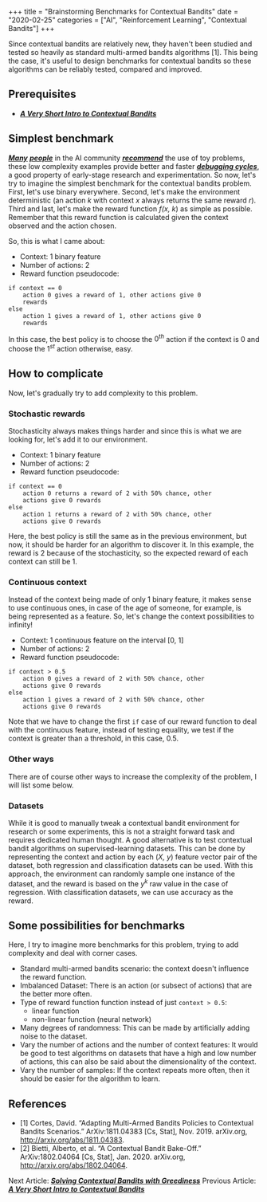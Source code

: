 +++
title = "Brainstorming Benchmarks for Contextual Bandits"
date = "2020-02-25"
categories = ["AI", "Reinforcement Learning", "Contextual Bandits"]
+++

Since contextual bandits are relatively new, they haven't been studied and tested
so heavily as standard multi-armed bandits algorithms [1]. This being 
the case, it's useful to design benchmarks for contextual bandits so these
algorithms can be reliably tested, compared and improved.

## Prerequisites

* [**_A Very Short Intro to Contextual Bandits_**](/posts/contextual-bandits/)

## Simplest benchmark

[**_Many_**](https://twitter.com/pcastr/status/1226661835971145731) 
[**_people_**](https://twitter.com/karpathy/status/1013244313327681536) in the 
AI community [**_recommend_**](https://rockt.github.io/2018/08/29/msc-advice) 
the use of toy problems, these low complexity examples 
provide better and faster 
[**_debugging cycles_**](https://ai.stanford.edu/~zayd/why-is-machine-learning-hard.html),
a good property of early-stage research and experimentation. So now, let's try to imagine the simplest benchmark for the contextual bandits
problem. First, let's
use binary everywhere. 
Second, let's make the environment deterministic (an action *k* with context *x* 
always returns the same reward *r*). Third and last, let's make
the reward function *f(x, k*) as simple as possible. Remember that this reward
function is calculated given the context observed and the action chosen.

So, this is what I came about:

* Context: 1 binary feature
* Number of actions: 2 
* Reward function pseudocode:

```
if context == 0
    action 0 gives a reward of 1, other actions give 0 
    rewards
else
    action 1 gives a reward of 1, other actions give 0 
    rewards
```

In this case, the best policy is to choose the $0^{th}$ action if the context is 0
and choose the $1^{st}$ action otherwise, easy.

## How to complicate

Now, let's gradually try to add complexity to this problem.

### Stochastic rewards

Stochasticity always makes things harder and since this is what we are looking 
for, let's add it to our environment.

* Context: 1 binary feature
* Number of actions: 2
* Reward function pseudocode:

```
if context == 0
    action 0 returns a reward of 2 with 50% chance, other 
    actions give 0 rewards
else
    action 1 returns a reward of 2 with 50% chance, other 
    actions give 0 rewards
```

Here, the best policy is still the same as in the previous environment, but
now, it should be harder for an algorithm to discover it. In this
example, the reward is 2 because of the stochasticity, so the expected reward
of each context can still be 1.

### Continuous context

Instead of the context being made of only 1 binary feature, it makes sense to use
continuous ones, in case of the age of someone, for example, is being represented
as a feature. So, let's change 
the context possibilities to infinity!

* Context: 1 continuous feature on the interval [0, 1]
* Number of actions: 2
* Reward function pseudocode:

```
if context > 0.5
    action 0 gives a reward of 2 with 50% chance, other 
    actions give 0 rewards
else
    action 1 gives a reward of 2 with 50% chance, other 
    actions give 0 rewards
```

Note that we have to change the first ```if``` case of our reward function to
deal with the continuous feature, instead of testing equality, we test if the
context is greater than a threshold, in this case, 0.5. 

### Other ways

There are of course other ways to increase the complexity of the problem,
I will list some below.

### Datasets

While it is good to manually tweak a contextual bandit environment for research
or some experiments, 
this is not a straight forward task and requires dedicated human thought. A 
good alternative is to test contextual
bandit algorithms on supervised-learning datasets. This can be done
by representing the context and action by each (*X, y*) feature vector pair 
of the dataset, both regression
and classification datasets can be used. With this approach, the environment can randomly sample
one instance of the dataset, and the reward is based on the $y^k$ raw value in 
the case
of regression. With classification datasets, we can use accuracy as the reward.

## Some possibilities for benchmarks

Here, I try to imagine more benchmarks for this problem, trying to add complexity
and deal with corner cases.

* Standard multi-armed bandits scenario: the context doesn't influence the 
  reward function.
* Imbalanced Dataset: There is an action (or subsect of actions) that are the
  better more often.
* Type of reward function function instead of just ```context > 0.5```: 
    * linear function
    * non-linear function (neural network)
* Many degrees of randomness: This can be made by artificially adding noise to
  the dataset.
* Vary the number of actions and the number of context features: It would be good
  to test algorithms on datasets that have a high and low number of actions, this can
  also be said about the dimensionality of the context.
* Vary the number of samples: If the context repeats more often, then it
  should be easier for the algorithm to learn.

## References

* [1] Cortes, David. “Adapting Multi-Armed Bandits Policies to Contextual Bandits Scenarios.” ArXiv:1811.04383 [Cs, Stat], Nov. 2019. arXiv.org, http://arxiv.org/abs/1811.04383. 
* [2] Bietti, Alberto, et al. “A Contextual Bandit Bake-Off.” ArXiv:1802.04064 [Cs, Stat], Jan. 2020. arXiv.org, http://arxiv.org/abs/1802.04064.

Next Article: [**_Solving Contextual Bandits with Greediness_**](/posts/greedy/)
Previous Article: [**_A Very Short Intro to Contextual Bandits_**](/posts/contextual-bandits/)
